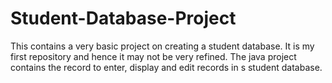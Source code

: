 Student-Database-Project
========================
This contains a very basic project on creating a student database. 
It is my first repository and hence it may not be very refined.
The java project contains the record to enter, display and edit records in s student database.
